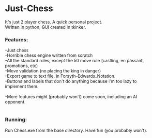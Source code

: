 # Just-Chess
It's just 2 player chess. A quick personal project.<br/>
Written in python, GUI created in tkinker.
<br/>
### Features:
-Just chess<br/>
-Horrible chess engine written from scratch<br/>
-All the standard rules, except the 50 move rule (castling, en passant, promotions, etc)<br/>
-Move validation (no placing the king in danger)<br/>
-Export game to text file, in Forsyth–Edwards_Notation.<br/>
-Buttons and labels that don't do anything because I'm too lazy to implement them.<br/>
<br/>
-More features might (probably won't) come soon, including an AI opponent.<br/>
<br/>
### Running:
Run Chess.exe from the base directory. Have fun (you probably won't).<br/>
